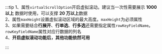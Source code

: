 :::tip
1、属性`virtualScrollOption`开启虚拟滚动。建议当一次性需要展示 **1000 以上** 数据时使用，可以支撑 **20 万以上**数据<br>
2、属性`maxHeight`设置虚拟滚动区域的最大高度。`maxHeight`为必须属性<br>
3、如果需要结合**行展开**、**行单选**、**行多选**还需要指定属性`rowKeyFieldName`。`rowKeyFieldName`属性对应行数据的列名<br>
4、**开启虚拟滚动功能后，其他功能依然可用**

:::
